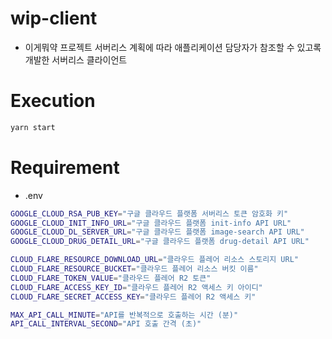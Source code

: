 # wip-client
- 이게뭐약 프로젝트 서버리스 계획에 따라 애플리케이션 담당자가 참조할 수 있고록 개발한 서버리스 클라이언트

# Execution
```bash
yarn start
```

# Requirement
- .env
```bash
GOOGLE_CLOUD_RSA_PUB_KEY="구글 클라우드 플랫폼 서버리스 토큰 암호화 키"
GOOGLE_CLOUD_INIT_INFO_URL="구글 클라우드 플랫폼 init-info API URL"
GOOGLE_CLOUD_DL_SERVER_URL="구글 클라우드 플랫폼 image-search API URL"
GOOGLE_CLOUD_DRUG_DETAIL_URL="구글 클라우드 플랫폼 drug-detail API URL"

CLOUD_FLARE_RESOURCE_DOWNLOAD_URL="클라우드 플레어 리소스 스토리지 URL"
CLOUD_FLARE_RESOURCE_BUCKET="클라우드 플레어 리소스 버킷 이름"
CLOUD_FLARE_TOKEN_VALUE="클라우드 플레어 R2 토큰"
CLOUD_FLARE_ACCESS_KEY_ID="클라우드 플레어 R2 액세스 키 아이디"
CLOUD_FLARE_SECRET_ACCESS_KEY="클라우드 플레어 R2 액세스 키"

MAX_API_CALL_MINUTE="API를 반복적으로 호출하는 시간 (분)"
API_CALL_INTERVAL_SECOND="API 호출 간격 (초)"
```

